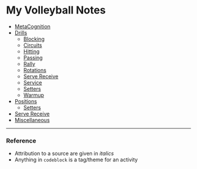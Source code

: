 # My Volleyball Notes

- [MetaCognition](./metacognition/MetaCognition.md)
- [Drills](./drills/Drills.md)
  - [Blocking](./drills/BlockingDrills/BlockingDrills.md)
  - [Circuits](./drills/CircuitsDrills/CircuitsDrills.md)
  - [Hitting](./drills/HittingDrills/HittingDrills.md)
  - [Passing](./drills/PassingDrills/PassingDrills.md)
  - [Rally](./drills/RallyDrills/RallyDrills.md)
  - [Rotations](./drills/RotationDrills/RotationDrills.md)
  - [Serve Receive](./drills/ServeReceiveDrills/ServeReceiveDrills.md)
  - [Service](./drills/ServiceDrills/ServiceDrills.md)
  - [Setters](./drills/SetterDrills/SetterDrills.md)
  - [Warmup](./drills/WarmupDrills/WarmupDrills.md)
- [Positions](./positions/Positions.md)
  - [Setters](./positions/Setters.md)
- [Serve Receive](./ServeReceive.md)
- [Miscellaneous](./Miscellaneous.md)

---

### Reference

- Attribution to a source are given in _italics_
- Anything in `codeblock` is a tag/theme for an activity
